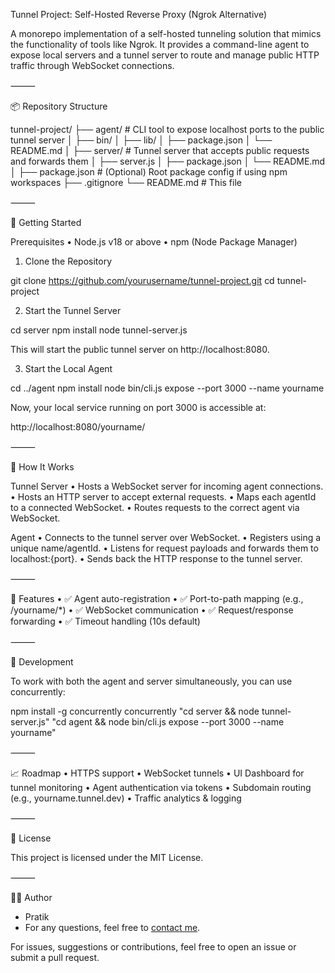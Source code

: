 Tunnel Project: Self-Hosted Reverse Proxy (Ngrok Alternative)

A monorepo implementation of a self-hosted tunneling solution that mimics the functionality of tools like Ngrok. It provides a command-line agent to expose local servers and a tunnel server to route and manage public HTTP traffic through WebSocket connections.

⸻

📦 Repository Structure

tunnel-project/
├── agent/     # CLI tool to expose localhost ports to the public tunnel server
│   ├── bin/
│   ├── lib/
│   ├── package.json
│   └── README.md
│
├── server/    # Tunnel server that accepts public requests and forwards them
│   ├── server.js
│   ├── package.json
│   └── README.md
│
├── package.json  # (Optional) Root package config if using npm workspaces
├── .gitignore
└── README.md     # This file


⸻

🚀 Getting Started

Prerequisites
	•	Node.js v18 or above
	•	npm (Node Package Manager)

1. Clone the Repository

git clone https://github.com/yourusername/tunnel-project.git
cd tunnel-project

2. Start the Tunnel Server

cd server
npm install
node tunnel-server.js

This will start the public tunnel server on http://localhost:8080.

3. Start the Local Agent

cd ../agent
npm install
node bin/cli.js expose --port 3000 --name yourname

Now, your local service running on port 3000 is accessible at:

http://localhost:8080/yourname/


⸻

🧠 How It Works

Tunnel Server
	•	Hosts a WebSocket server for incoming agent connections.
	•	Hosts an HTTP server to accept external requests.
	•	Maps each agentId to a connected WebSocket.
	•	Routes requests to the correct agent via WebSocket.

Agent
	•	Connects to the tunnel server over WebSocket.
	•	Registers using a unique name/agentId.
	•	Listens for request payloads and forwards them to localhost:{port}.
	•	Sends back the HTTP response to the tunnel server.

⸻

📌 Features
	•	✅ Agent auto-registration
	•	✅ Port-to-path mapping (e.g., /yourname/*)
	•	✅ WebSocket communication
	•	✅ Request/response forwarding
	•	✅ Timeout handling (10s default)

⸻

🔧 Development

To work with both the agent and server simultaneously, you can use concurrently:

npm install -g concurrently
concurrently "cd server && node tunnel-server.js" "cd agent && node bin/cli.js expose --port 3000 --name yourname"


⸻

📈 Roadmap
	•	HTTPS support
	•	WebSocket tunnels
	•	UI Dashboard for tunnel monitoring
	•	Agent authentication via tokens
	•	Subdomain routing (e.g., yourname.tunnel.dev)
	•	Traffic analytics & logging

⸻

📄 License

This project is licensed under the MIT License.

⸻

👨‍💻 Author
- Pratik
- For any questions, feel free to [contact me](mailto:pvks5423@gmail.com).

For issues, suggestions or contributions, feel free to open an issue or submit a pull request.